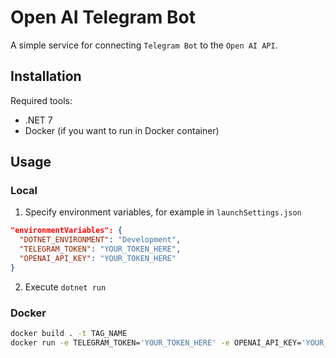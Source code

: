 # Open AI Telegram Bot

A simple service for connecting `Telegram Bot` to the `Open AI API`.

## Installation

Required tools:

- .NET 7 
- Docker (if you want to run in Docker container)

## Usage

### Local

1. Specify environment variables, for example in `launchSettings.json`

``` json
"environmentVariables": {
  "DOTNET_ENVIRONMENT": "Development",
  "TELEGRAM_TOKEN": "YOUR_TOKEN_HERE",
  "OPENAI_API_KEY": "YOUR_TOKEN_HERE"
}
```

2. Execute `dotnet run`

### Docker

``` bash
docker build . -t TAG_NAME
docker run -e TELEGRAM_TOKEN='YOUR_TOKEN_HERE' -e OPENAI_API_KEY='YOUR_TOKEN_HERE' TAG_NAME
```

